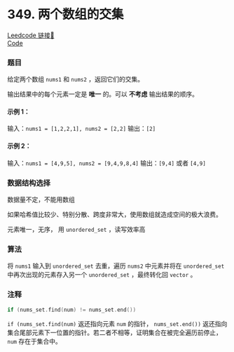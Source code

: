 # 349. 两个数组的交集 

[Leedcode 链接🔗](https://leetcode.cn/problems/intersection-of-two-arrays/description/)  
[Code](https://github.com/alstondu/lc/blob/main/349/349_2.cpp)

### 题目
给定两个数组 ```nums1``` 和 ```nums2``` ，返回它们的交集。

输出结果中的每个元素一定是 **唯一** 的。可以 **不考虑** 输出结果的顺序。

 

#### 示例 1：

输入：```nums1 = [1,2,2,1], nums2 = [2,2]```
输出：```[2]```

#### 示例 2：

输入：```nums1 = [4,9,5], nums2 = [9,4,9,8,4]```
输出：```[9,4]``` 或者 ```[4,9]```


### 数据结构选择
数据量不定，不能用数组

如果哈希值比较少、特别分散、跨度非常大，使用数组就造成空间的极大浪费。

元素唯一，无序， 用 ```unordered_set``` ，读写效率高

### 算法

将 ```nums1``` 输入到 ```unordered_set``` 去重，遍历 ```nums2``` 中元素并将在 ```unordered_set``` 中再次出现的元素存入另一个 ```unordered_set``` ，最终转化回 ```vector``` 。

### 注释

```c++
if (nums_set.find(num) != nums_set.end())
```
```if (nums_set.find(num)``` 返还指向元素 ```num``` 的指针， ```nums_set.end())``` 返还指向集合尾部元素下一位置的指针。若二者不相等，证明集合在被完全遍历前停止，```num``` 存在于集合中。